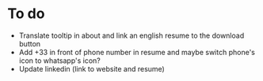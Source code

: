 # To do

* Translate tooltip in about and link an english resume to the download button
* Add +33 in front of phone number in resume and maybe switch phone's icon to whatsapp's icon?
* Update linkedin (link to website and resume)
